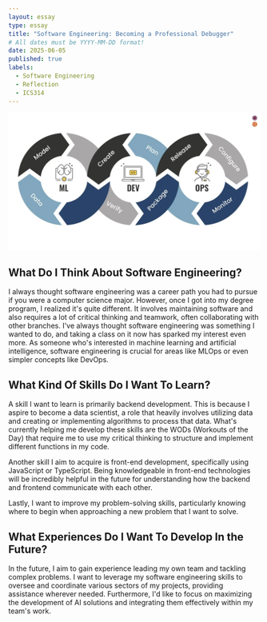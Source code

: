 ```yaml
---
layout: essay
type: essay
title: "Software Engineering: Becoming a Professional Debugger"
# All dates must be YYYY-MM-DD format!
date: 2025-06-05
published: true
labels:
  - Software Engineering
  - Reflection
  - ICS314
---
```


<img class="img-fluid" src="../img/MLOPS.jpeg">

## What Do I Think About Software Engineering?

I always thought software engineering was a career path you had to pursue if you were a computer science major. However, once I got into my degree program, I realized it's quite different. It involves maintaining software and also requires a lot of critical thinking and teamwork, often collaborating with other branches. I've always thought software engineering was something I wanted to do, and taking a class on it now has sparked my interest even more. As someone who's interested in machine learning and artificial intelligence, software engineering is crucial for areas like MLOps or even simpler concepts like DevOps.


## What Kind Of Skills Do I Want To Learn?

A skill I want to learn is primarily backend development. This is because I aspire to become a data scientist, a role that heavily involves utilizing data and creating or implementing algorithms to process that data. What's currently helping me develop these skills are the WODs (Workouts of the Day) that require me to use my critical thinking to structure and implement different functions in my code.

Another skill I aim to acquire is front-end development, specifically using JavaScript or TypeScript. Being knowledgeable in front-end technologies will be incredibly helpful in the future for understanding how the backend and frontend communicate with each other.

Lastly, I want to improve my problem-solving skills, particularly knowing where to begin when approaching a new problem that I want to solve.


## What Experiences Do I Want To Develop In the Future?

In the future, I aim to gain experience leading my own team and tackling complex problems. I want to leverage my software engineering skills to oversee and coordinate various sectors of my projects, providing assistance wherever needed. Furthermore, I'd like to focus on maximizing the development of AI solutions and integrating them effectively within my team's work.
